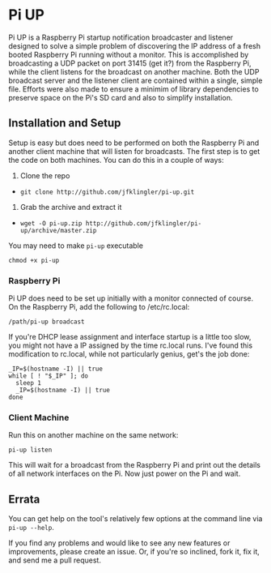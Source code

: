Pi UP
=====

Pi UP is a Raspberry Pi startup notification broadcaster and listener designed
to solve a simple problem of discovering the IP address of a fresh booted
Raspberry Pi running without a monitor. This is accomplished by broadcasting a
UDP packet on port 31415 (get it?) from the Raspberry Pi, while the client
listens for the broadcast on another machine. Both the UDP broadcast server and
the listener client are contained within a single, simple file. Efforts were
also made to ensure a minimim of library dependencies to preserve space on the
Pi's SD card and also to simplify installation.

## Installation and Setup

Setup is easy but does need to be performed on both the Raspberry Pi and
another client machine that will listen for broadcasts. The first step is to
get the code on both machines. You can do this in a couple of ways:

1. Clone the repo
  * `git clone http://github.com/jfklingler/pi-up.git`
1. Grab the archive and extract it
  * `wget -O pi-up.zip http://github.com/jfklingler/pi-up/archive/master.zip`

You may need to make `pi-up` executable
```
chmod +x pi-up
```

### Raspberry Pi
Pi UP does need to be set up initially with a monitor connected of course. On
the Raspberry Pi, add the following to /etc/rc.local:

```
/path/pi-up broadcast
```

If you're DHCP lease assignment and interface startup is a little too slow,
you might not have a IP assigned by the time rc.local runs. I've found this
modification to rc.local, while not particularly genius, get's the job done:

```
_IP=$(hostname -I) || true
while [ ! "$_IP" ]; do
  sleep 1
  _IP=$(hostname -I) || true
done
```

### Client Machine
Run this on another machine on the same network:

```
pi-up listen
```
This will wait for a broadcast from the Raspberry Pi and print out the details
of all network interfaces on the Pi. Now just power on the Pi and wait.

## Errata
You can get help on the tool's relatively few options at the command line via
`pi-up --help`.

If you find any problems and would like to see any new features or
improvements, please create an issue. Or, if you're so inclined, fork it, fix
it, and send me a pull request.

